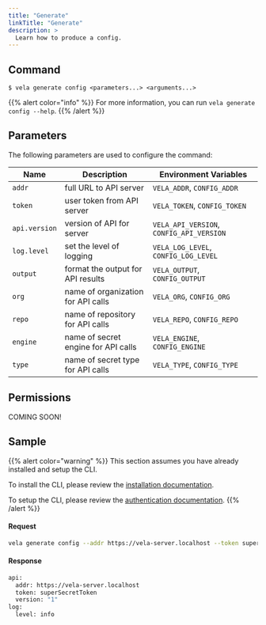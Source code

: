 ```yaml
---
title: "Generate"
linkTitle: "Generate"
description: >
  Learn how to produce a config.
---
```


## Command

```
$ vela generate config <parameters...> <arguments...>
```

{{% alert color="info" %}}
For more information, you can run `vela generate config --help`.
{{% /alert %}}

## Parameters

The following parameters are used to configure the command:

| Name          | Description                         | Environment Variables                    |
| ------------- | ----------------------------------- | ---------------------------------------- |
| `addr`        | full URL to API server              | `VELA_ADDR`, `CONFIG_ADDR`               |
| `token`       | user token from API server          | `VELA_TOKEN`, `CONFIG_TOKEN`             |
| `api.version` | version of API for server           | `VELA_API_VERSION`, `CONFIG_API_VERSION` |
| `log.level`   | set the level of logging            | `VELA_LOG_LEVEL`, `CONFIG_LOG_LEVEL`     |
| `output`      | format the output for API results   | `VELA_OUTPUT`, `CONFIG_OUTPUT`           |
| `org`         | name of organization for API calls  | `VELA_ORG`, `CONFIG_ORG`                 |
| `repo`        | name of repository for API calls    | `VELA_REPO`, `CONFIG_REPO`               |
| `engine`      | name of secret engine for API calls | `VELA_ENGINE`, `CONFIG_ENGINE`           |
| `type`        | name of secret type for API calls   | `VELA_TYPE`, `CONFIG_TYPE`               |

## Permissions

COMING SOON!

## Sample

{{% alert color="warning" %}}
This section assumes you have already installed and setup the CLI.

To install the CLI, please review the [installation documentation](/docs/cli/install/).

To setup the CLI, please review the [authentication documentation](/docs/cli/authentication/).
{{% /alert %}}

#### Request

```sh
vela generate config --addr https://vela-server.localhost --token superSecretToken
```

#### Response

```sh
api:
  addr: https://vela-server.localhost
  token: superSecretToken
  version: "1"
log:
  level: info
```
